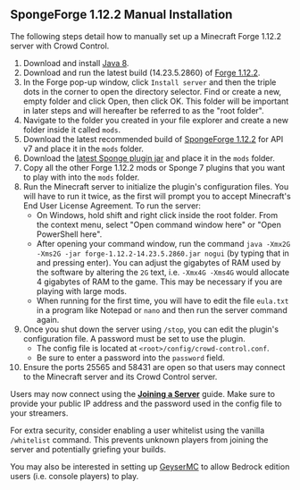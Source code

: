 ## SpongeForge 1.12.2 Manual Installation

The following steps detail how to manually set up a Minecraft Forge 1.12.2 server
with Crowd Control.

1. Download and install [Java 8](https://adoptium.net/?variant=openjdk8&jvmVariant=hotspot).
2. Download and run the latest build (14.23.5.2860)
   of [Forge 1.12.2](https://files.minecraftforge.net/net/minecraftforge/forge/index_1.12.2.html).
3. In the Forge pop-up window, click `Install server` and then the triple dots in the corner to open
   the directory selector. Find or create a new, empty folder and click Open, then click OK. This
   folder will be important in later steps and will hereafter be referred to as the "root folder".
4. Navigate to the folder you created in your file explorer and create a new folder inside it
   called `mods`.
5. Download the latest recommended build of
   [SpongeForge 1.12.2](https://www.spongepowered.org/downloads/spongevanilla?minecraft=1.12.2&offset=0)
   for API v7 and place it in the `mods` folder.
6. Download
   the [latest Sponge plugin jar](https://github.com/qixils/minecraft-crowdcontrol/releases/latest)
   and place it in the `mods` folder.
7. Copy all the other Forge 1.12.2 mods or Sponge 7 plugins that you want to play with into the
   `mods` folder.
8. Run the Minecraft server to initialize the plugin's configuration files. You will have to run it
   twice, as the first will prompt you to accept Minecraft's End User License Agreement.
   To run the server:
    - On Windows, hold shift and right click inside the root folder. From the context menu, select
      "Open command window here" or "Open PowerShell here".
    - After opening your command window, run the
      command `java -Xmx2G -Xms2G -jar forge-1.12.2-14.23.5.2860.jar nogui` (by typing that in and
      pressing enter). You can adjust the gigabytes of RAM used by the software by altering the `2G`
      text, i.e. `-Xmx4G -Xms4G` would allocate 4 gigabytes of RAM to the game. This may be
      necessary if you are playing with large mods.
    - When running for the first time, you will have to edit the file `eula.txt` in a program like
      Notepad or `nano` and then run the server command again.
9. Once you shut down the server using `/stop`, you can edit the plugin's configuration file. A
   password must be set to use the plugin.
    - The config file is located at `<root>/config/crowd-control.conf`.
    - Be sure to enter a password into the `password` field.
10. Ensure the ports 25565 and 58431 are open so that users may connect to the Minecraft server and
    its Crowd Control server.

Users may now connect using the [**Joining a Server**](sponge_7_joining_a_server.md) guide. Make
sure to provide your public IP address and the password used in the config file to your streamers.

For extra security, consider enabling a user whitelist using the vanilla `/whitelist` command. This
prevents unknown players from joining the server and potentially griefing your builds.

You may also be interested in setting up [GeyserMC](https://geysermc.org/) to allow Bedrock edition
users (i.e. console players) to play.